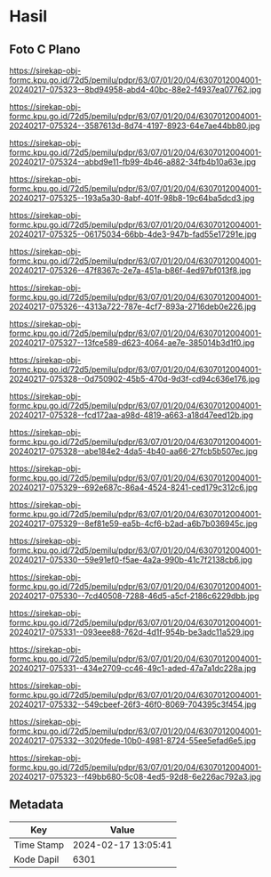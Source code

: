 # Hasil

## Foto C Plano

https://sirekap-obj-formc.kpu.go.id/72d5/pemilu/pdpr/63/07/01/20/04/6307012004001-20240217-075323--8bd94958-abd4-40bc-88e2-f4937ea07762.jpg

https://sirekap-obj-formc.kpu.go.id/72d5/pemilu/pdpr/63/07/01/20/04/6307012004001-20240217-075324--3587613d-8d74-4197-8923-64e7ae44bb80.jpg

https://sirekap-obj-formc.kpu.go.id/72d5/pemilu/pdpr/63/07/01/20/04/6307012004001-20240217-075324--abbd9e11-fb99-4b46-a882-34fb4b10a63e.jpg

https://sirekap-obj-formc.kpu.go.id/72d5/pemilu/pdpr/63/07/01/20/04/6307012004001-20240217-075325--193a5a30-8abf-401f-98b8-19c64ba5dcd3.jpg

https://sirekap-obj-formc.kpu.go.id/72d5/pemilu/pdpr/63/07/01/20/04/6307012004001-20240217-075325--06175034-66bb-4de3-947b-fad55e17291e.jpg

https://sirekap-obj-formc.kpu.go.id/72d5/pemilu/pdpr/63/07/01/20/04/6307012004001-20240217-075326--47f8367c-2e7a-451a-b86f-4ed97bf013f8.jpg

https://sirekap-obj-formc.kpu.go.id/72d5/pemilu/pdpr/63/07/01/20/04/6307012004001-20240217-075326--4313a722-787e-4cf7-893a-2716deb0e226.jpg

https://sirekap-obj-formc.kpu.go.id/72d5/pemilu/pdpr/63/07/01/20/04/6307012004001-20240217-075327--13fce589-d623-4064-ae7e-385014b3d1f0.jpg

https://sirekap-obj-formc.kpu.go.id/72d5/pemilu/pdpr/63/07/01/20/04/6307012004001-20240217-075328--0d750902-45b5-470d-9d3f-cd94c636e176.jpg

https://sirekap-obj-formc.kpu.go.id/72d5/pemilu/pdpr/63/07/01/20/04/6307012004001-20240217-075328--fcd172aa-a98d-4819-a663-a18d47eed12b.jpg

https://sirekap-obj-formc.kpu.go.id/72d5/pemilu/pdpr/63/07/01/20/04/6307012004001-20240217-075328--abe184e2-4da5-4b40-aa66-27fcb5b507ec.jpg

https://sirekap-obj-formc.kpu.go.id/72d5/pemilu/pdpr/63/07/01/20/04/6307012004001-20240217-075329--692e687c-86a4-4524-8241-ced179c312c6.jpg

https://sirekap-obj-formc.kpu.go.id/72d5/pemilu/pdpr/63/07/01/20/04/6307012004001-20240217-075329--8ef81e59-ea5b-4cf6-b2ad-a6b7b036945c.jpg

https://sirekap-obj-formc.kpu.go.id/72d5/pemilu/pdpr/63/07/01/20/04/6307012004001-20240217-075330--59e91ef0-f5ae-4a2a-990b-41c7f2138cb6.jpg

https://sirekap-obj-formc.kpu.go.id/72d5/pemilu/pdpr/63/07/01/20/04/6307012004001-20240217-075330--7cd40508-7288-46d5-a5cf-2186c6229dbb.jpg

https://sirekap-obj-formc.kpu.go.id/72d5/pemilu/pdpr/63/07/01/20/04/6307012004001-20240217-075331--093eee88-762d-4d1f-954b-be3adc11a529.jpg

https://sirekap-obj-formc.kpu.go.id/72d5/pemilu/pdpr/63/07/01/20/04/6307012004001-20240217-075331--434e2709-cc46-49c1-aded-47a7a1dc228a.jpg

https://sirekap-obj-formc.kpu.go.id/72d5/pemilu/pdpr/63/07/01/20/04/6307012004001-20240217-075332--549cbeef-26f3-46f0-8069-704395c3f454.jpg

https://sirekap-obj-formc.kpu.go.id/72d5/pemilu/pdpr/63/07/01/20/04/6307012004001-20240217-075332--3020fede-10b0-4981-8724-55ee5efad6e5.jpg

https://sirekap-obj-formc.kpu.go.id/72d5/pemilu/pdpr/63/07/01/20/04/6307012004001-20240217-075323--f49bb680-5c08-4ed5-92d8-6e226ac792a3.jpg


## Metadata

| Key        | Value               |
| ---------- | ------------------- |
| Time Stamp | 2024-02-17 13:05:41 |
| Kode Dapil | 6301                |



